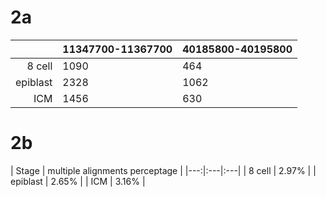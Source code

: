 # 2a

| | 11347700-11367700 | 40185800-40195800 |
|---:|:---|:---|
| 8 cell | 1090 | 464 |
| epiblast | 2328 | 1062 |
| ICM | 1456 | 630 |

# 2b

| Stage | multiple alignments perceptage |
|---:|:---|:---|
| 8 cell | 2.97% |
| epiblast | 2.65% |
| ICM | 3.16% |
